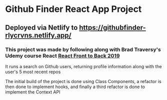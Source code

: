 # Github Finder React App Project

## Deployed via Netlify to https://githubfinder-rlycrvns.netlify.app/

### This project was made by following along with Brad Traversy's Udemy course React [React Front to Back 2019](https://www.udemy.com/course/modern-react-front-to-back/)

It runs a search on Github users, returning profile information along with the user's 5 most recent repos

The initial build of the project is done using Class Components, a refactor is then done to implement hooks, and finally a third refactor is done to implement the Context API
